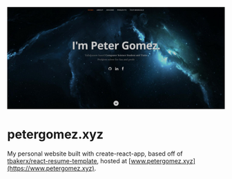 <div align="center">
    <img src="preview.jpg">
</div>

# petergomez.xyz
My personal website built with create-react-app, based off of [tbakerx/react-resume-template](https://github.com/tbakerx/react-resume-template), hosted at [www.petergomez.xyz](https://www.petergomez.xyz).
